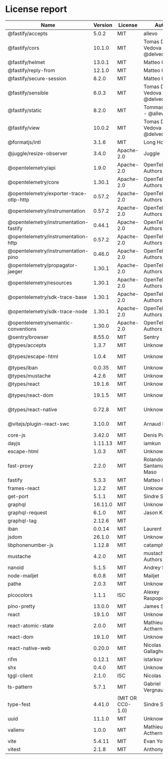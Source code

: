 # License report

| Name                                    | Version | License          | Author                         | Homepage                                                                                                                       |
| --------------------------------------- | ------- | ---------------- | ------------------------------ | ------------------------------------------------------------------------------------------------------------------------------ |
| @fastify/accepts                        | 5.0.2   | MIT              | allevo                         | https://github.com/fastify/fastify-accepts#readme                                                                              |
| @fastify/cors                           | 10.1.0  | MIT              | Tomas Della Vedova - @delvedor | https://github.com/fastify/fastify-cors#readme                                                                                 |
| @fastify/helmet                         | 13.0.1  | MIT              | Matteo Collina                 | https://github.com/fastify/fastify-helmet#readme                                                                               |
| @fastify/reply-from                     | 12.1.0  | MIT              | Matteo Collina                 | https://github.com/fastify/fastify-reply-from#readme                                                                           |
| @fastify/secure-session                 | 8.2.0   | MIT              | Matteo Collina                 | https://github.com/fastify/fastify-secure-session#readme                                                                       |
| @fastify/sensible                       | 6.0.3   | MIT              | Tomas Della Vedova - @delvedor | https://github.com/fastify/fastify-sensible#readme                                                                             |
| @fastify/static                         | 8.2.0   | MIT              | Tommaso Allevi - @allevo       | https://github.com/fastify/fastify-static                                                                                      |
| @fastify/view                           | 10.0.2  | MIT              | Tomas Della Vedova - @delvedor | https://github.com/fastify/point-of-view#readme                                                                                |
| @formatjs/intl                          | 3.1.6   | MIT              | Long Ho                        | https://formatjs.github.io                                                                                                     |
| @juggle/resize-observer                 | 3.4.0   | Apache-2.0       | Juggle                         | https://juggle.studio/resize-observer/                                                                                         |
| @opentelemetry/api                      | 1.9.0   | Apache-2.0       | OpenTelemetry Authors          | https://github.com/open-telemetry/opentelemetry-js/tree/main/api                                                               |
| @opentelemetry/core                     | 1.30.1  | Apache-2.0       | OpenTelemetry Authors          | https://github.com/open-telemetry/opentelemetry-js/tree/main/packages/opentelemetry-core                                       |
| @opentelemetry/exporter-trace-otlp-http | 0.57.2  | Apache-2.0       | OpenTelemetry Authors          | https://github.com/open-telemetry/opentelemetry-js/tree/main/experimental/packages/exporter-trace-otlp-http                    |
| @opentelemetry/instrumentation          | 0.57.2  | Apache-2.0       | OpenTelemetry Authors          | https://github.com/open-telemetry/opentelemetry-js/tree/main/experimental/packages/opentelemetry-instrumentation               |
| @opentelemetry/instrumentation-fastify  | 0.44.1  | Apache-2.0       | OpenTelemetry Authors          | https://github.com/open-telemetry/opentelemetry-js-contrib/tree/main/plugins/node/opentelemetry-instrumentation-fastify#readme |
| @opentelemetry/instrumentation-http     | 0.57.2  | Apache-2.0       | OpenTelemetry Authors          | https://github.com/open-telemetry/opentelemetry-js/tree/main/experimental/packages/opentelemetry-instrumentation-http          |
| @opentelemetry/instrumentation-pino     | 0.46.0  | Apache-2.0       | OpenTelemetry Authors          | https://github.com/open-telemetry/opentelemetry-js-contrib/tree/main/plugins/node/opentelemetry-instrumentation-pino#readme    |
| @opentelemetry/propagator-jaeger        | 1.30.1  | Apache-2.0       | OpenTelemetry Authors          | https://github.com/open-telemetry/opentelemetry-js/tree/main/packages/opentelemetry-propagator-jaeger                          |
| @opentelemetry/resources                | 1.30.1  | Apache-2.0       | OpenTelemetry Authors          | https://github.com/open-telemetry/opentelemetry-js/tree/main/packages/opentelemetry-resources                                  |
| @opentelemetry/sdk-trace-base           | 1.30.1  | Apache-2.0       | OpenTelemetry Authors          | https://github.com/open-telemetry/opentelemetry-js/tree/main/packages/opentelemetry-sdk-trace-base                             |
| @opentelemetry/sdk-trace-node           | 1.30.1  | Apache-2.0       | OpenTelemetry Authors          | https://github.com/open-telemetry/opentelemetry-js/tree/main/packages/opentelemetry-sdk-trace-node                             |
| @opentelemetry/semantic-conventions     | 1.30.0  | Apache-2.0       | OpenTelemetry Authors          | https://github.com/open-telemetry/opentelemetry-js/tree/main/semantic-conventions                                              |
| @sentry/browser                         | 8.55.0  | MIT              | Sentry                         | https://github.com/getsentry/sentry-javascript/tree/master/packages/browser                                                    |
| @types/accepts                          | 1.3.7   | MIT              | Unknown                        | https://github.com/DefinitelyTyped/DefinitelyTyped/tree/master/types/accepts                                                   |
| @types/escape-html                      | 1.0.4   | MIT              | Unknown                        | https://github.com/DefinitelyTyped/DefinitelyTyped/tree/master/types/escape-html                                               |
| @types/iban                             | 0.0.35  | MIT              | Unknown                        | https://github.com/DefinitelyTyped/DefinitelyTyped/tree/master/types/iban                                                      |
| @types/mustache                         | 4.2.6   | MIT              | Unknown                        | https://github.com/DefinitelyTyped/DefinitelyTyped/tree/master/types/mustache                                                  |
| @types/react                            | 19.1.6  | MIT              | Unknown                        | https://github.com/DefinitelyTyped/DefinitelyTyped/tree/master/types/react                                                     |
| @types/react-dom                        | 19.1.5  | MIT              | Unknown                        | https://github.com/DefinitelyTyped/DefinitelyTyped/tree/master/types/react-dom                                                 |
| @types/react-native                     | 0.72.8  | MIT              | Unknown                        | https://github.com/DefinitelyTyped/DefinitelyTyped/tree/master/types/react-native                                              |
| @vitejs/plugin-react-swc                | 3.10.0  | MIT              | Arnaud Barré                   | https://github.com/vitejs/vite-plugin-react/tree/main/packages/plugin-react-swc#readme                                         |
| core-js                                 | 3.42.0  | MIT              | Denis Pushkarev                | https://github.com/zloirock/core-js#readme                                                                                     |
| dayjs                                   | 1.11.13 | MIT              | iamkun                         | https://day.js.org                                                                                                             |
| escape-html                             | 1.0.3   | MIT              | Unknown                        | https://github.com/component/escape-html#readme                                                                                |
| fast-proxy                              | 2.2.0   | MIT              | Rolando Santamaria Maso        | https://github.com/fastify/fast-proxy                                                                                          |
| fastify                                 | 5.3.3   | MIT              | Matteo Collina                 | https://fastify.dev/                                                                                                           |
| frames-react                            | 1.2.2   | MIT              | Unknown                        | Unknown                                                                                                                        |
| get-port                                | 5.1.1   | MIT              | Sindre Sorhus                  | https://github.com/sindresorhus/get-port#readme                                                                                |
| graphql                                 | 16.11.0 | MIT              | Unknown                        | https://github.com/graphql/graphql-js                                                                                          |
| graphql-request                         | 6.1.0   | MIT              | Jason Kuhrt                    | https://github.com/jasonkuhrt/graphql-request                                                                                  |
| graphql-tag                             | 2.12.6  | MIT              |                                | https://github.com/apollographql/graphql-tag#readme                                                                            |
| iban                                    | 0.0.14  | MIT              | Laurent VB                     | https://github.com/arhs/iban.js#readme                                                                                         |
| jsdom                                   | 26.1.0  | MIT              | Unknown                        | https://github.com/jsdom/jsdom#readme                                                                                          |
| libphonenumber-js                       | 1.12.8  | MIT              | catamphetamine                 | https://gitlab.com/catamphetamine/libphonenumber-js#readme                                                                     |
| mustache                                | 4.2.0   | MIT              | mustache.js Authors            | https://github.com/janl/mustache.js                                                                                            |
| nanoid                                  | 5.1.5   | MIT              | Andrey Sitnik                  | https://github.com/ai/nanoid#readme                                                                                            |
| node-mailjet                            | 6.0.8   | MIT              | Mailjet                        | https://github.com/mailjet/mailjet-apiv3-nodejs#readme                                                                         |
| pathe                                   | 2.0.3   | MIT              | Unknown                        | https://github.com/unjs/pathe#readme                                                                                           |
| picocolors                              | 1.1.1   | ISC              | Alexey Raspopov                | https://github.com/alexeyraspopov/picocolors#readme                                                                            |
| pino-pretty                             | 13.0.0  | MIT              | James Sumners                  | https://github.com/pinojs/pino-pretty#readme                                                                                   |
| react                                   | 19.1.0  | MIT              | Unknown                        | https://react.dev/                                                                                                             |
| react-atomic-state                      | 2.0.0   | MIT              | Mathieu Acthernoene            | https://github.com/zoontek/react-atomic-state#readme                                                                           |
| react-dom                               | 19.1.0  | MIT              | Unknown                        | https://react.dev/                                                                                                             |
| react-native-web                        | 0.20.0  | MIT              | Nicolas Gallagher              | https://github.com/necolas/react-native-web#readme                                                                             |
| rifm                                    | 0.12.1  | MIT              | istarkov                       | https://github.com/istarkov/rifm#readme                                                                                        |
| shx                                     | 0.4.0   | MIT              | Unknown                        | https://github.com/shelljs/shx#readme                                                                                          |
| tggl-client                             | 2.1.0   | ISC              | Nicolas Keller                 | https://tggl.io/developers/sdks/node                                                                                           |
| ts-pattern                              | 5.7.1   | MIT              | Gabriel Vergnaud               | https://github.com/gvergnaud/ts-pattern#readme                                                                                 |
| type-fest                               | 4.41.0  | (MIT OR CC0-1.0) | Sindre Sorhus                  | https://github.com/sindresorhus/type-fest#readme                                                                               |
| uuid                                    | 11.1.0  | MIT              | Unknown                        | https://github.com/uuidjs/uuid#readme                                                                                          |
| valienv                                 | 1.0.0   | MIT              | Mathieu Acthernoene            | https://github.com/zoontek/valienv#readme                                                                                      |
| vite                                    | 5.4.11  | MIT              | Evan You                       | https://vite.dev                                                                                                               |
| vitest                                  | 2.1.8   | MIT              | Anthony Fu                     | https://github.com/vitest-dev/vitest#readme                                                                                    |
